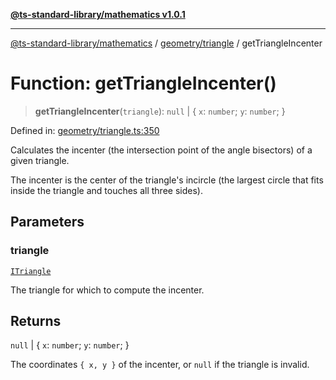 [**@ts-standard-library/mathematics v1.0.1**](../../../README.md)

***

[@ts-standard-library/mathematics](../../../README.md) / [geometry/triangle](../README.md) / getTriangleIncenter

# Function: getTriangleIncenter()

> **getTriangleIncenter**(`triangle`): `null` \| \{ `x`: `number`; `y`: `number`; \}

Defined in: [geometry/triangle.ts:350](https://github.com/gabaudette/ts-stdlib/blob/7333da76bc775fbabd0907ad8519b912cfc2fe26/packages/mathematics/src/geometry/triangle.ts#L350)

Calculates the incenter (the intersection point of the angle bisectors)
of a given triangle.

The incenter is the center of the triangle's incircle (the largest circle
that fits inside the triangle and touches all three sides).

## Parameters

### triangle

[`ITriangle`](../interfaces/ITriangle.md)

The triangle for which to compute the incenter.

## Returns

`null` \| \{ `x`: `number`; `y`: `number`; \}

The coordinates `{ x, y }` of the incenter, or `null` if the triangle is invalid.
